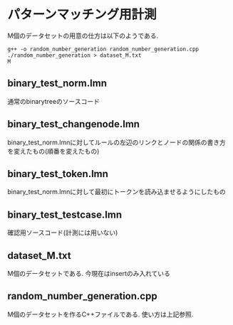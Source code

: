 # パターンマッチング用計測
M個のデータセットの用意の仕方は以下のようである. 
~~~
g++ -o random_number_generation random_number_generation.cpp
./random_number_generation > dataset_M.txt
M
~~~

## binary_test_norm.lmn
通常のbinarytreeのソースコード

## binary_test_changenode.lmn
binary_test_norm.lmnに対してルールの左辺のリンクとノードの関係の書き方を変えたもの(順番を変えたもの)

## binary_test_token.lmn
binary_test_norm.lmnに対して最初にトークンを読み込ませるようにしたもの

## binary_test_testcase.lmn
確認用ソースコード(計測には用いない)

## dataset_M.txt
M個のデータセットである. 今現在はinsertのみ入れている

## random_number_generation.cpp
M個のデータセットを作るC++ファイルである. 使い方は上記参照.

